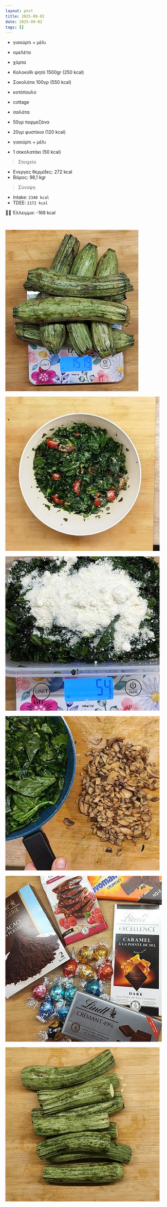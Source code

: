 ```yaml
---
layout: post
title: 2025-09-02
date: 2025-09-02
tags: []
---
```


- γιαούρτι + μέλι
- ομελέτα

- χόρτα
- Κολοκύθι ψητό 1500gr (250 kcal)

- Σοκολάτα 100γρ (550 kcal)

- κοτόπουλο
- cottage
- σαλάτα
- 50γρ παρμεζάνα

- 20γρ φυστίκια (120 kcal)
- γιαούρτι + μέλι
- 1 σοκολατάκι (50 kcal)


> Στοιχεία

- Ενεργες θερμίδες: 272 kcal
- Βάρος: 98,1 kgr

> Σύνοψη

- Intake: `2340 kcal`
- ΤDEE: `2172 kcal`

👎🏻 Έλλειμμα: <span class="red">-168 kcal</span>

<br>

![pic](/pics/2025-09-02/01.jpg)<br>

![pic](/pics/2025-09-02/02.jpg)<br>

![pic](/pics/2025-09-02/03.jpg)<br>

![pic](/pics/2025-09-02/04.jpg)<br>

![pic](/pics/2025-09-02/05.jpg)<br>

![pic](/pics/2025-09-02/kol.gif)<br>
